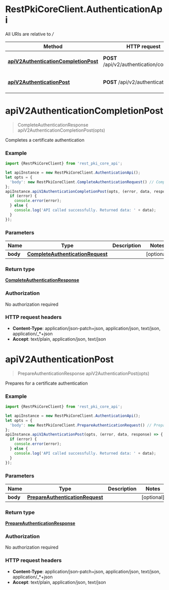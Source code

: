 # RestPkiCoreClient.AuthenticationApi

All URIs are relative to */*

Method | HTTP request | Description
------------- | ------------- | -------------
[**apiV2AuthenticationCompletionPost**](AuthenticationApi.md#apiV2AuthenticationCompletionPost) | **POST** /api/v2/authentication/completion | Completes a certificate authentication
[**apiV2AuthenticationPost**](AuthenticationApi.md#apiV2AuthenticationPost) | **POST** /api/v2/authentication | Prepares for a certificate authentication

<a name="apiV2AuthenticationCompletionPost"></a>
# **apiV2AuthenticationCompletionPost**
> CompleteAuthenticationResponse apiV2AuthenticationCompletionPost(opts)

Completes a certificate authentication

### Example
```javascript
import {RestPkiCoreClient} from 'rest_pki_core_api';

let apiInstance = new RestPkiCoreClient.AuthenticationApi();
let opts = { 
  'body': new RestPkiCoreClient.CompleteAuthenticationRequest() // CompleteAuthenticationRequest | 
};
apiInstance.apiV2AuthenticationCompletionPost(opts, (error, data, response) => {
  if (error) {
    console.error(error);
  } else {
    console.log('API called successfully. Returned data: ' + data);
  }
});
```

### Parameters

Name | Type | Description  | Notes
------------- | ------------- | ------------- | -------------
 **body** | [**CompleteAuthenticationRequest**](CompleteAuthenticationRequest.md)|  | [optional] 

### Return type

[**CompleteAuthenticationResponse**](CompleteAuthenticationResponse.md)

### Authorization

No authorization required

### HTTP request headers

 - **Content-Type**: application/json-patch+json, application/json, text/json, application/_*+json
 - **Accept**: text/plain, application/json, text/json

<a name="apiV2AuthenticationPost"></a>
# **apiV2AuthenticationPost**
> PrepareAuthenticationResponse apiV2AuthenticationPost(opts)

Prepares for a certificate authentication

### Example
```javascript
import {RestPkiCoreClient} from 'rest_pki_core_api';

let apiInstance = new RestPkiCoreClient.AuthenticationApi();
let opts = { 
  'body': new RestPkiCoreClient.PrepareAuthenticationRequest() // PrepareAuthenticationRequest | 
};
apiInstance.apiV2AuthenticationPost(opts, (error, data, response) => {
  if (error) {
    console.error(error);
  } else {
    console.log('API called successfully. Returned data: ' + data);
  }
});
```

### Parameters

Name | Type | Description  | Notes
------------- | ------------- | ------------- | -------------
 **body** | [**PrepareAuthenticationRequest**](PrepareAuthenticationRequest.md)|  | [optional] 

### Return type

[**PrepareAuthenticationResponse**](PrepareAuthenticationResponse.md)

### Authorization

No authorization required

### HTTP request headers

 - **Content-Type**: application/json-patch+json, application/json, text/json, application/_*+json
 - **Accept**: text/plain, application/json, text/json

